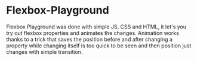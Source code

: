# Flexbox-Playground

Flexbox Playground was done with simple JS, CSS and HTML, it let's you try out flexbox properties and animates the changes. 
Animation works thanks to a trick that saves the position before and after changing a property while changing itself is too quick to be seen and then position just changes with simple transition. 
